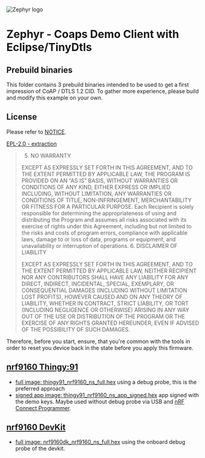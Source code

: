 ![Zephyr logo](https://github.com/zephyrproject-rtos/zephyr/raw/main/doc/_static/images/kite.png)

# Zephyr - Coaps Demo Client with Eclipse/TinyDtls

## Prebuild binaries

This folder contains 3 prebuild binaries intended to be used to get a first impression of CoAP / DTLS 1.2 CID.
To gather more experience, please build and modify this example on your own.

## License

Please refer to [NOTICE](../NOTICE.md).

[EPL-2.0 - extraction](https://www.eclipse.org/legal/epl-2.0/)


> 5. NO WARRANTY
> 
> EXCEPT AS EXPRESSLY SET FORTH IN THIS AGREEMENT, AND TO THE EXTENT PERMITTED BY APPLICABLE LAW, THE PROGRAM IS PROVIDED ON AN “AS IS” BASIS, WITHOUT WARRANTIES OR CONDITIONS OF ANY KIND, EITHER EXPRESS OR IMPLIED INCLUDING, WITHOUT LIMITATION, ANY WARRANTIES OR CONDITIONS OF TITLE, NON-INFRINGEMENT, MERCHANTABILITY OR FITNESS FOR A PARTICULAR PURPOSE. Each Recipient is solely responsible for determining the appropriateness of using and distributing the Program and assumes all risks associated with its exercise of rights under this Agreement, including but not limited to the risks and costs of program errors, compliance with applicable laws, damage to or loss of data, programs or equipment, and unavailability or interruption of operations.
> 6. DISCLAIMER OF LIABILITY
> 
> EXCEPT AS EXPRESSLY SET FORTH IN THIS AGREEMENT, AND TO THE EXTENT PERMITTED BY APPLICABLE LAW, NEITHER RECIPIENT NOR ANY CONTRIBUTORS SHALL HAVE ANY LIABILITY FOR ANY DIRECT, INDIRECT, INCIDENTAL, SPECIAL, EXEMPLARY, OR CONSEQUENTIAL DAMAGES (INCLUDING WITHOUT LIMITATION LOST PROFITS), HOWEVER CAUSED AND ON ANY THEORY OF LIABILITY, WHETHER IN CONTRACT, STRICT LIABILITY, OR TORT (INCLUDING NEGLIGENCE OR OTHERWISE) ARISING IN ANY WAY OUT OF THE USE OR DISTRIBUTION OF THE PROGRAM OR THE EXERCISE OF ANY RIGHTS GRANTED HEREUNDER, EVEN IF ADVISED OF THE POSSIBILITY OF SUCH DAMAGES. 

Therefore, before you start, ensure, that you're common with the tools in order to reset you device back in the state before you apply this firmware.

## [nrf9160 Thingy:91](https://www.nordicsemi.com/Products/Development-hardware/Nordic-Thingy-91)

- [full image: thingy91_nrf9160_ns_full.hex](../../../raw/main/prebuild/thingy91_nrf9160_ns_full.hex) using a debug probe, this is the preferred approach
- [signed app image: thingy91_nrf9160_ns_app_signed.hex](../../../raw/main/prebuild/thingy91_nrf9160_ns_app_signed.hex) app signed with the demo keys. Maybe used without debug probe via USB and [nRF Connect Programmer](https://infocenter.nordicsemi.com/index.jsp?topic=/struct_nrftools/struct/nrftools_nrfconnect.html).

## [nrf9160 DevKit](https://www.nordicsemi.com/Products/Development-hardware/nrf9160-dk)

- [full image: nrf9160dk_nrf9160_ns_full.hex](../../../raw/main/prebuild/nrf9160dk_nrf9160_ns_full.hex) using the onboard debug probe of the devkit.

